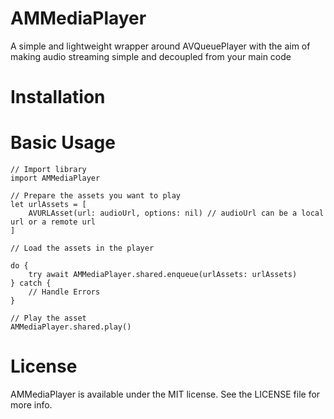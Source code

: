 # AMMediaPlayer

A simple and lightweight wrapper around AVQueuePlayer with the aim of making audio streaming simple and decoupled from your main code

# Installation



# Basic Usage
```
// Import library
import AMMediaPlayer

// Prepare the assets you want to play
let urlAssets = [
    AVURLAsset(url: audioUrl, options: nil) // audioUrl can be a local url or a remote url
]

// Load the assets in the player

do {
    try await AMMediaPlayer.shared.enqueue(urlAssets: urlAssets)
} catch {
    // Handle Errors
}

// Play the asset
AMMediaPlayer.shared.play()

```

# License
AMMediaPlayer is available under the MIT license. See the LICENSE file for more info.